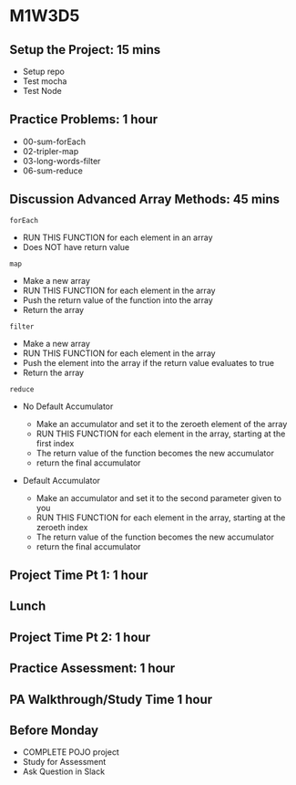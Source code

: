 # M1W3D5

## Setup the Project: 15 mins

- Setup repo
- Test mocha
- Test Node

## Practice Problems: 1 hour

- 00-sum-forEach
- 02-tripler-map
- 03-long-words-filter
- 06-sum-reduce

## Discussion Advanced Array Methods: 45 mins

`forEach`

- RUN THIS FUNCTION for each element in an array
- Does NOT have return value

`map`

- Make a new array
- RUN THIS FUNCTION for each element in the array
- Push the return value of the function into the array
- Return the array

`filter`

- Make a new array
- RUN THIS FUNCTION for each element in the array
- Push the element into the array if the return value evaluates to true
- Return the array

`reduce`

- No Default Accumulator
  - Make an accumulator and set it to the zeroeth element of the array
  - RUN THIS FUNCTION for each element in the array, starting at the first index
  - The return value of the function becomes the new accumulator
  - return the final accumulator

- Default Accumulator
  - Make an accumulator and set it to the second parameter given to you
  - RUN THIS FUNCTION for each element in the array, starting at the zeroeth index
  - The return value of the function becomes the new accumulator
  - return the final accumulator

## Project Time Pt 1: 1 hour

## Lunch

## Project Time Pt 2: 1 hour

## Practice Assessment: 1 hour

## PA Walkthrough/Study Time 1 hour

## Before Monday

- COMPLETE POJO project
- Study for Assessment
- Ask Question in Slack
